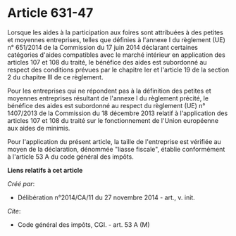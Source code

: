 # Article 631-47

Lorsque les aides à la participation aux foires sont attribuées à des petites et moyennes entreprises, telles que définies à
l'annexe I du règlement (UE) n° 651/2014 de la Commission du 17 juin 2014 déclarant certaines catégories d'aides compatibles
avec le marché intérieur en application des articles 107 et 108 du traité, le bénéfice des aides est subordonné au respect
des conditions prévues par le chapitre Ier et l'article 19 de la section 2 du chapitre III de ce règlement. 

Pour les entreprises qui ne répondent pas à la définition des petites et moyennes entreprises résultant de l'annexe I du
règlement précité, le bénéfice des aides est subordonné au respect du règlement (UE) n° 1407/2013 de la Commission du 18
décembre 2013 relatif à l'application des articles 107 et 108 du traité sur le fonctionnement de l'Union européenne aux aides
de minimis. 

Pour l'application du présent article, la taille de l'entreprise est vérifiée au moyen de la déclaration, dénommée "liasse
fiscale", établie conformément à l'article 53 A du code général des impôts.

**Liens relatifs à cet article**

_Créé par_:

  - Délibération n°2014/CA/11 du 27 novembre 2014 - art., v. init.

_Cite_:

  - Code général des impôts, CGI. - art. 53 A (M)
